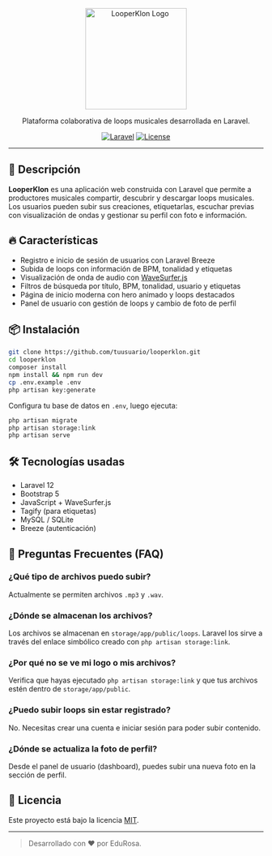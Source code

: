 
<p align="center">
    <img src="https://i.imgur.com/LIInH6v.png" width="200" alt="LooperKlon Logo">
</p>

<p align="center">
    Plataforma colaborativa de loops musicales desarrollada en Laravel.
</p>

<p align="center">
    <a href="https://laravel.com"><img src="https://img.shields.io/badge/Laravel-Framework-red" alt="Laravel"></a>
    <a href="#"><img src="https://img.shields.io/badge/License-MIT-blue.svg" alt="License"></a>
</p>

---

## 🚀 Descripción

**LooperKlon** es una aplicación web construida con Laravel que permite a productores musicales compartir, descubrir y descargar loops musicales. Los usuarios pueden subir sus creaciones, etiquetarlas, escuchar previas con visualización de ondas y gestionar su perfil con foto e información.

## 🔥 Características

- Registro e inicio de sesión de usuarios con Laravel Breeze
- Subida de loops con información de BPM, tonalidad y etiquetas
- Visualización de onda de audio con [WaveSurfer.js](https://wavesurfer-js.org)
- Filtros de búsqueda por título, BPM, tonalidad, usuario y etiquetas
- Página de inicio moderna con hero animado y loops destacados
- Panel de usuario con gestión de loops y cambio de foto de perfil

## 📦 Instalación

```bash
git clone https://github.com/tuusuario/looperklon.git
cd looperklon
composer install
npm install && npm run dev
cp .env.example .env
php artisan key:generate
```

Configura tu base de datos en `.env`, luego ejecuta:

```bash
php artisan migrate
php artisan storage:link
php artisan serve
```

## 🛠️ Tecnologías usadas

- Laravel 12
- Bootstrap 5
- JavaScript + WaveSurfer.js
- Tagify (para etiquetas)
- MySQL / SQLite
- Breeze (autenticación)

## 🙋 Preguntas Frecuentes (FAQ)

### ¿Qué tipo de archivos puedo subir?
Actualmente se permiten archivos `.mp3` y `.wav`.

### ¿Dónde se almacenan los archivos?
Los archivos se almacenan en `storage/app/public/loops`. Laravel los sirve a través del enlace simbólico creado con `php artisan storage:link`.

### ¿Por qué no se ve mi logo o mis archivos?
Verifica que hayas ejecutado `php artisan storage:link` y que tus archivos estén dentro de `storage/app/public`.

### ¿Puedo subir loops sin estar registrado?
No. Necesitas crear una cuenta e iniciar sesión para poder subir contenido.

### ¿Dónde se actualiza la foto de perfil?
Desde el panel de usuario (dashboard), puedes subir una nueva foto en la sección de perfil.

## 📃 Licencia

Este proyecto está bajo la licencia [MIT](https://opensource.org/licenses/MIT).

---

> Desarrollado con ❤️ por EduRosa.
